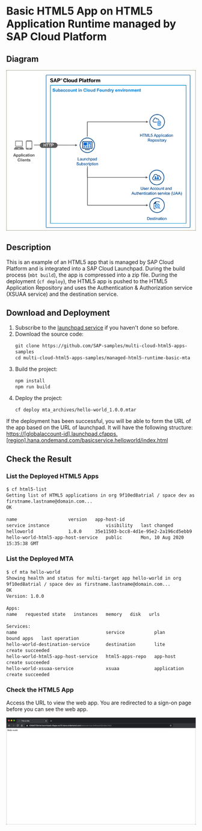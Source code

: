 # Basic HTML5 App on HTML5 Application Runtime managed by SAP Cloud Platform

## Diagram

![diagram](diagram.png)


## Description

This is an example of an HTML5 app that is managed by SAP Cloud Platform and is integrated into a SAP Cloud Launchpad. During the build process (`mbt build`), the  app is compressed into a zip file. During the deployment (`cf deploy`), the HTML5 app is pushed to the HTML5 Application Repository and uses the Authentication & Authorization service (XSUAA service) and the destination service.

## Download and Deployment
1. Subscribe to the [launchpad service](https://developers.sap.com/tutorials/cp-portal-cloud-foundry-getting-started.html) if you haven't done so before.
1. Download the source code:
    ```
    git clone https://github.com/SAP-samples/multi-cloud-html5-apps-samples
    cd multi-cloud-html5-apps-samples/managed-html5-runtime-basic-mta
    ```
2. Build the project:
    ```
    npm install
    npm run build
    ```
3. Deploy the project:
    ```
    cf deploy mta_archives/hello-world_1.0.0.mtar
    ```

If the deployment has been successful, you will be able to form the URL of the app based on the URL of launchpad. It will have the following structure: <https://[globalaccount-id].launchpad.cfapps.[region].hana.ondemand.com/basicservice.helloworld/index.html>

## Check the Result

### List the Deployed HTML5 Apps
```
$ cf html5-list                                     
Getting list of HTML5 applications in org 9f10ed8atrial / space dev as firstname.lastname@domain.com...
OK

name                   version   app-host-id                            service instance                     visibility   last changed   
helloworld             1.0.0     35e11503-bcc8-4d1e-95e2-2a196cd5ebb9   hello-world-html5-app-host-service   public       Mon, 10 Aug 2020 15:35:38 GMT 
```

### List the Deployed MTA

```
$ cf mta hello-world
Showing health and status for multi-target app hello-world in org 9f10ed8atrial / space dev as firstname.lastname@domain.com...
OK
Version: 1.0.0

Apps:
name   requested state   instances   memory   disk   urls   

Services:
name                                 service           plan          bound apps   last operation   
hello-world-destination-service      destination       lite                       create succeeded   
hello-world-html5-app-host-service   html5-apps-repo   app-host                   create succeeded   
hello-world-xsuaa-service            xsuaa             application                create succeeded  

```

### Check the HTML5 App

Access the URL to view the web app. You are redirected to a sign-on page before you can see the web app.

![webapp](result.png)
